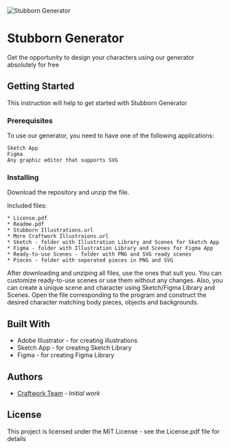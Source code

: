 ![Stubborn Generator](https://downloader.disk.yandex.ru/preview/84c527b65a259b186a080a13ab47dbba41d93d190e8a5da911b00fcfcc4543fd/5d0d2796/iGy5C5SYdp8TEMvPcYDXQW3SvjEo5nZC3vo7pbqOIljP0t4D9Qg1nJRHCv7Ce7Dm0It1nBM6qzEYmH0KRGM_AQ%3D%3D?uid=0&filename=Cover.png&disposition=inline&hash=&limit=0&content_type=image%2Fpng&tknv=v2&size=2048x2048)
# Stubborn Generator

Get the opportunity to design your characters using our generator absolutely for free

## Getting Started

This instruction will help to get started with Stubborn Generator

### Prerequisites

To use our generator, you need to have one of the following applications:

```
Sketch App
Figma
Any graphic editor that supports SVG
```

### Installing

Download the repository and unzip the file.

Included files:

```
* License.pdf
* Readme.pdf
* Stubborn Illustrations.url
* More Craftwork Illustraions.url
* Sketch - folder with Illustration Library and Scenes for Sketch App
* Figma - folder with Illustration Library and Scenes for Figma App
* Ready-to-use Scenes - folder with PNG and SVG ready scenes
* Pieces - folder with seperated pieces in PNG and SVG
```

After downloading and unziping all files, use the ones that suit you. You can customize ready-to-use scenes or use them without any changes. Also, you can create a unique scene and character using Sketch/Figma Library and Scenes. Open the file corresponding to the program and
construct the desired character matching body pieces, objects and backgrounds.

## Built With

* Adobe Illustrator - for creating illustrations
* Sketch App - for creating Sketch Library
* Figma - for creating Figma Library

## Authors

* [Craftwork Team](https://craftwork.design/about-us/) - *Initial work*

## License

This project is licensed under the MIT License - see the License.pdf file for details
